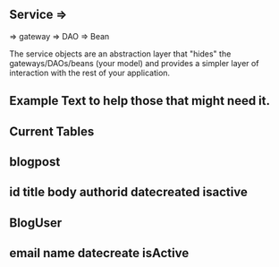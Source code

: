 Service =>
-------------
=> gateway
=> DAO 
=> Bean

The service objects are an abstraction layer that 
"hides" the gateways/DAOs/beans (your model) and 
provides a simpler layer of interaction with the 
rest of your application.

Example Text to help those that might need it. 
----------------
Current Tables
----------------
blogpost
----------------
id
title
body
authorid
datecreated
isactive
----------------
BlogUser
----------------
email
name
datecreate
isActive
----------------
